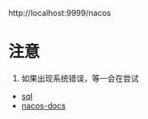 http://localhost:9999/nacos

# 注意
1. 如果出现系统错误，等一会在尝试


- [sql](https://github.com/alibaba/nacos/blob/master/distribution/conf/nacos-mysql.sql)
- [nacos-docs](https://nacos.io/zh-cn/docs/quick-start-docker.html)